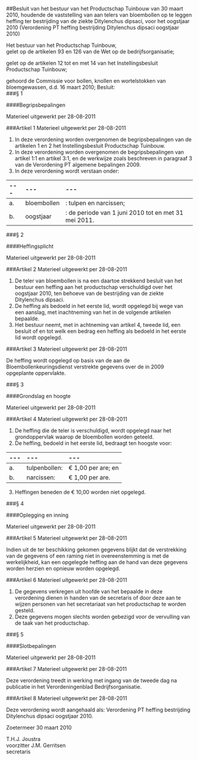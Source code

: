 <meta http-equiv='Content-Type' content='text/html; charset=utf-8' />

##Besluit van het bestuur van het Productschap Tuinbouw van 30 maart 2010, houdende de vaststelling van aan telers van bloembollen op te leggen heffing ter bestrijding van de ziekte Ditylenchus dipsaci, voor het oogstjaar 2010 (Verordening PT heffing bestrijding Ditylenchus dipsaci oogstjaar 2010)

Het bestuur van het Productschap Tuinbouw,  
gelet op de artikelen 93 en 126 van de Wet op de bedrijfsorganisatie;

gelet op de artikelen 12 tot en met 14 van het Instellingsbesluit Productschap Tuinbouw;

gehoord de Commissie voor bollen, knollen en wortelstokken van bloemgewassen, d.d. 16 maart 2010;
Besluit:    
###§ 1 

####Begripsbepalingen

Materieel uitgewerkt per 28-08-2011 

###Artikel 1 
Materieel uitgewerkt per 28-08-2011 

1. In deze verordening worden overgenomen de begripsbepalingen van de artikelen 1 en 2 het Instellingsbesluit Productschap Tuinbouw. 
2. In deze verordening worden overgenomen de begripsbepalingen van artikel 1:1 en artikel 3:1, en de werkwijze zoals beschreven in paragraaf 3 van de Verordening PT algemene bepalingen 2009.  
3. In deze verordening wordt verstaan onder: 

| --- | --- | --- |
|:---|:---|:---|
|a. |bloembollen |: tulpen en narcissen; |
|b. |oogstjaar |: de periode van 1 juni 2010 tot en met 31 mei 2011. |

###§ 2 

####Heffingsplicht

Materieel uitgewerkt per 28-08-2011 

###Artikel 2 
Materieel uitgewerkt per 28-08-2011 

1. De teler van bloembollen is na een daartoe strekkend besluit van het bestuur een heffing aan het productschap verschuldigd over het oogstjaar 2010, ten behoeve van de bestrijding van de ziekte Ditylenchus dipsaci. 
2. De heffing als bedoeld in het eerste lid, wordt opgelegd bij wege van een aanslag, met inachtneming van het in de volgende artikelen bepaalde.
3. Het bestuur neemt, met in achtneming van artikel 4, tweede lid, een besluit of en tot welk een bedrag een heffing als bedoeld in het eerste lid wordt opgelegd.

###Artikel 3 
Materieel uitgewerkt per 28-08-2011 

De heffing wordt opgelegd op basis van de aan de Bloembollenkeuringsdienst verstrekte gegevens over de in 2009 opgeplante oppervlakte. 

###§ 3 

####Grondslag en hoogte

Materieel uitgewerkt per 28-08-2011 

###Artikel 4 
Materieel uitgewerkt per 28-08-2011 

1. De heffing die de teler is verschuldigd, wordt opgelegd naar het grondoppervlak waarop de bloembollen worden geteeld. 
2. De heffing, bedoeld in het eerste lid, bedraagt ten hoogste voor: 

| --- | --- | --- |
|:---|:---|:---|
|a. |tulpenbollen: |€ 1,00 per are; en |
|b. |narcissen: |€ 1,00 per are. |

3. Heffingen beneden de € 10,00 worden niet opgelegd.

###§ 4 

####Oplegging en inning

Materieel uitgewerkt per 28-08-2011 

###Artikel 5 
Materieel uitgewerkt per 28-08-2011 

Indien uit de ter beschikking gekomen gegevens blijkt dat de verstrekking van de gegevens of een raming niet in overeenstemming is met de werkelijkheid, kan een opgelegde heffing aan de hand van deze gegevens worden herzien en opnieuw worden opgelegd. 

###Artikel 6 
Materieel uitgewerkt per 28-08-2011 

1. De gegevens verkregen uit hoofde van het bepaalde in deze verordening dienen in handen van de secretaris of door deze aan te wijzen personen van het secretariaat van het productschap te worden gesteld.  
2. Deze gegevens mogen slechts worden gebezigd voor de vervulling van de taak van het productschap. 

###§ 5 

####Slotbepalingen

Materieel uitgewerkt per 28-08-2011 

###Artikel 7 
Materieel uitgewerkt per 28-08-2011 

Deze verordening treedt in werking met ingang van de tweede dag na publicatie in het Verordeningenblad Bedrijfsorganisatie. 

###Artikel 8 
Materieel uitgewerkt per 28-08-2011 

Deze verordening wordt aangehaald als: Verordening PT heffing bestrijding Ditylenchus dipsaci oogstjaar 2010. 

Zoetermeer 
30 maart 2010   

T.H.J. Joustra  
voorzitter 
J.M. Gerritsen  
secretaris    
